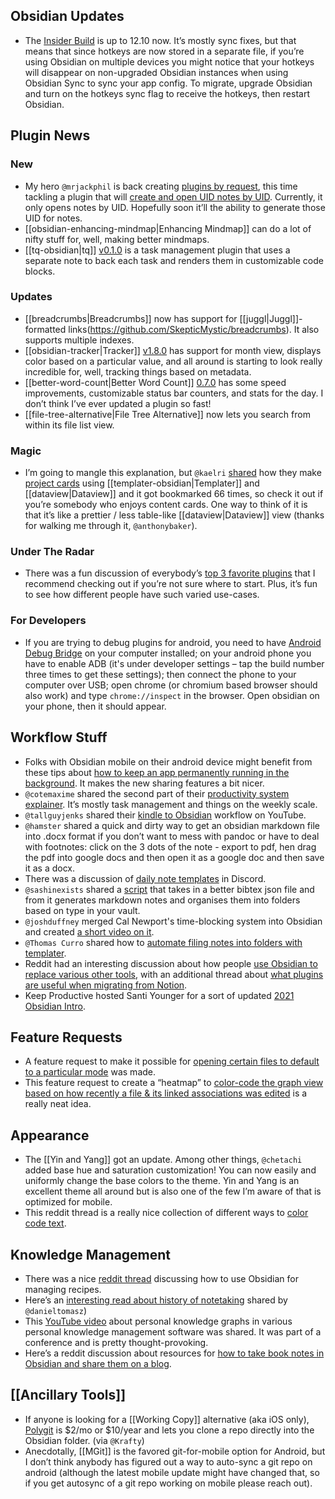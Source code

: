 ## Obsidian Updates
* The [Insider Build](https://forum.obsidian.md/t/obsidian-release-v0-12-10-insider-build/20523) is up to 12.10 now. It’s mostly sync fixes, but that means that since hotkeys are now stored in a separate file, if you’re using Obsidian on multiple devices you might notice that your hotkeys will disappear on non-upgraded Obsidian instances when using Obsidian Sync to sync your app config. To migrate, upgrade Obsidian and turn on the hotkeys sync flag to receive the hotkeys, then restart Obsidian.

## Plugin News

### New
* My hero `@mrjackphil` is back creating [plugins by request](https://forum.obsidian.md/t/uuid-for-note-links-in-url-scheme/14617), this time tackling a plugin that will [create and open UID notes by UID](https://github.com/mrjackphil/obsidian-note-uid). Currently, it only opens notes by UID. Hopefully soon it’ll the ability to generate those UID for notes.
* [[obsidian-enhancing-mindmap|Enhancing Mindmap]] can do a lot of nifty stuff for, well, making better mindmaps. 
* [[tq-obsidian|tq]] [v0.1.0](https://github.com/tgrosinger/tq-obsidian) is a task management plugin that uses a separate note to back each task and renders them in customizable code blocks. 

### Updates
* [[breadcrumbs|Breadcrumbs]] now has support for [[juggl|Juggl]]-formatted links(https://github.com/SkepticMystic/breadcrumbs). It also supports multiple indexes. 
* [[obsidian-tracker|Tracker]] [v1.8.0](https://github.com/pyrochlore/obsidian-tracker) has support for month view, displays color based on a particular value, and all around is starting to look really incredible for, well, tracking things based on metadata. 
* [[better-word-count|Better Word Count]] [0.7.0](https://github.com/lukeleppan/better-word-count) has some speed improvements, customizable status bar counters, and stats for the day. I don’t think I’ve ever updated a plugin so fast!  
* [[file-tree-alternative|File Tree Alternative]] now lets you search from within its file list view. 

### Magic
* I’m going to mangle this explanation, but `@kaelri` [shared](https://discordapp.com/channels/686053708261228577/694233507500916796/854541472761905162) how they make [project cards](https://gist.github.com/kaelri/f7427fef75a375a453faa7e9c030e254) using [[templater-obsidian|Templater]] and [[dataview|Dataview]] and it got bookmarked 66 times, so check it out if you’re somebody who enjoys content cards. One way to think of it is that it’s like a prettier / less table-like [[dataview|Dataview]] view (thanks for walking me through it, `@anthonybaker`). 
### Under The Radar
* There was a fun discussion of everybody’s [top 3 favorite plugins](http://discordapp.com/channels/686053708261228577/707816848615407697/861911446212444160) that I recommend checking out if you’re not sure where to start. Plus, it’s fun to see how different people have such varied use-cases. 
### For Developers
* If you are trying to debug plugins for android, you need to have [Android Debug Bridge](https://developer.android.com/studio/command-line/adb) on your computer installed; on your android phone you have to enable ADB (it's under developer settings – tap the build number three times to get these settings); then connect the phone to your computer over USB; open chrome (or chromium based browser should also work) and type `chrome://inspect` in the browser. Open obsidian on your phone, then it should appear. 

## Workflow Stuff
* Folks with Obsidian mobile on their android device might benefit from these tips about [how to keep an app permanently running in the background](https://www.androidcentral.com/how-keep-app-permanently-running-background-galaxy-s20). It makes the new sharing features a bit nicer. 
* `@cotemaxime` shared the second part of their [productivity system explainer](https://www.maximecote.me/blog/my-productivity-system-executing/). It’s mostly task management and things on the weekly scale.
* `@tallguyjenks` shared their [kindle to Obsidian](https://youtu.be/GKj6y7nKlxY) workflow on YouTube. 
* `@hamster` shared a quick and dirty way to get an obsidian markdown file into .docx format if you don’t want to mess with pandoc or have to deal with footnotes: click on the 3 dots of the note - export to pdf, hen drag the pdf into google docs and then open it as a google doc and then save it as a docx. 
* There was a discussion of [daily note templates](http://discordapp.com/channels/686053708261228577/694233507500916796/861616486261850114) in Discord. 
* `@sashinexists` shared a [script](http://discordapp.com/channels/686053708261228577/722584061087842365/860727328597999636) that takes in a better bibtex json file and from it generates markdown notes and organises them into folders based on type in your vault.
* `@joshduffney` merged Cal Newport's time-blocking system into Obsidian and created [a short video on it](https://www.youtube.com/watch?v=4j4hG_0AoWs). 
* `@Thomas Curro` shared how to [automate filing notes into folders with templater](https://www.youtube.com/watch?v=VPAGohAwiow). 
* Reddit had an interesting discussion about how people [use Obsidian to replace various other tools](https://www.reddit.com/r/ObsidianMD/comments/ofp9s2/how_many_tools_has_obsidian_replaced_for_you/), with an additional thread about [what plugins are useful when migrating from Notion](https://www.reddit.com/r/ObsidianMD/comments/ofqxes/people_who_have_switched_from_notion_to_obsidian/). 
* Keep Productive hosted Santi Younger for a sort of updated [2021 Obsidian Intro](https://www.youtube.com/watch?v=oaDkQl2zclY). 
## Feature Requests
* A feature request to make it possible for [opening certain files to default to a particular mode](https://forum.obsidian.md/t/opening-certain-files-defaults-to-certain-modes/20600) was made. 
* This feature request to create a “heatmap” to [color-code the graph view based on how recently a file & its linked associations was edited](https://forum.obsidian.md/t/graph-colourisation-according-to-brain-entropy/20402) is a really neat idea. 
## Appearance
* The [[Yin and Yang]] got an update. Among other things, `@chetachi` added base hue and saturation customization! You can now easily and uniformly change the base colors to the theme. Yin and Yang is an excellent theme all around but is also one of the few I’m aware of that is optimized for mobile. 
* This reddit thread is a really nice collection of different ways to [color code text](https://www.reddit.com/r/ObsidianMD/comments/oeq7ae/i_have_a_question_about_text_colors/). 
## Knowledge Management
* There was a nice [reddit thread](https://www.reddit.com/r/ObsidianMD/comments/ocgmsh/recipes/) discussing how to use Obsidian for managing recipes. 
* Here’s an [interesting read about history of notetaking](https://boffosocko.com/2021/07/03/differentiating-online-variations-of-the-commonplace-book-digital-gardens-wikis-zettlekasten-waste-books-florilegia-and-second-brains/) shared by `@danieltomasz`) 
* This [YouTube video](https://www.youtube.com/watch?v=7ik0JNnoXBc) about personal knowledge graphs in various personal knowledge management software was shared. It was part of a conference and is pretty thought-provoking. 
* Here’s a reddit discussion about resources for [how to take book notes in Obsidian and share them on a blog](https://www.reddit.com/r/ObsidianMD/comments/ogmgnn/book_notes_in_obsidian/).  

## [[Ancillary Tools]]
* If anyone is looking for a [[Working Copy]] alternative (aka iOS only), [Polygit](https://www.polygitapp.com/) is $2/mo or $10/year and lets you clone a repo directly into the Obsidian folder. (via `@Krafty`) 
* Anecdotally, [[MGit]] is the favored git-for-mobile option for Android, but I don’t think anybody has figured out a way to auto-sync a git repo on android (although the latest mobile update might have changed that, so if you get autosync of a git repo working on mobile please reach out).  
